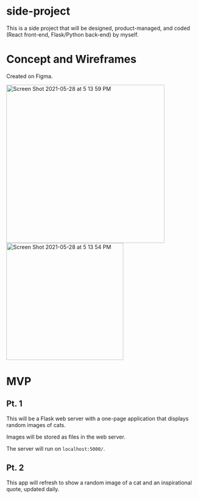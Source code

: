 # side-project
This is a side project that will be designed, product-managed, and coded (React front-end, Flask/Python back-end) by myself.

# Concept and Wireframes
Created on Figma.

<img width="415" alt="Screen Shot 2021-05-28 at 5 13 59 PM" src="https://user-images.githubusercontent.com/34948365/120042562-2bd57400-bfbf-11eb-9d96-605307a04662.png">
<img width="307" alt="Screen Shot 2021-05-28 at 5 13 54 PM" src="https://user-images.githubusercontent.com/34948365/120042567-2ed06480-bfbf-11eb-99bf-2d969bf7513a.png">


# MVP
## Pt. 1
This will be a Flask web server with a one-page application that displays random images of cats. 

Images will be stored as files in the web server.

The server will run on `localhost:5000/`.

## Pt. 2
This app will refresh to show a random image of a cat and an inspirational quote, updated daily.
